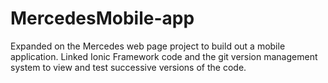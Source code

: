 # MercedesMobile-app
Expanded on the Mercedes web page project to build out a mobile application. Linked Ionic Framework code and the git version management system to view and test successive versions of the code.
